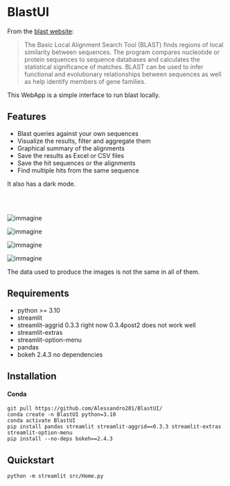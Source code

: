 # BlastUI
From the [blast website](https://blast.ncbi.nlm.nih.gov/Blast.cgi): 
> The Basic Local Alignment Search Tool (BLAST) finds regions of local similarity between sequences. 
The program compares nucleotide or protein sequences to sequence databases and calculates the 
statistical significance of matches. BLAST can be used to infer functional and evolutionary relationships 
between sequences as well as help identify members of gene families. 

This WebApp is a simple interface to run blast locally. 

## Features
- Blast queries against your own sequences
- Visualize the results, filter and aggregate them
- Graphical summary of the alignments
- Save the results as Excel or CSV files
- Save the hit sequences or the alignments
- Find multiple hits from the same sequence

It also has a dark mode.

<br>
<br>


![immagine](https://user-images.githubusercontent.com/61567683/227249073-3cb94f8e-e045-40be-8ff9-91de799537bb.png)

![immagine](https://user-images.githubusercontent.com/61567683/227252687-d1fb102a-72c4-47b4-91eb-17f617ef9a5e.png)

![immagine](https://user-images.githubusercontent.com/61567683/227253947-c1a8f3ec-d255-406b-848f-33985cc26c14.png)

![immagine](https://user-images.githubusercontent.com/61567683/227254938-732ed1ac-27a5-4f04-a49e-186d47fb180c.png)


The data used to produce the images is not the same in all of them. 

## Requirements
- python >= 3.10
- streamlit
- streamlit-aggrid 0.3.3 right now 0.3.4post2 does not work well
- streamlit-extras
- streamlit-option-menu
- pandas
- bokeh 2.4.3 no dependencies

## Installation
#### Conda

```
git pull https://github.com/Alessandro201/BlastUI/
conda create -n BlastUI python=3.10
conda activate BlastUI
pip install pandas streamlit streamlit-aggrid==0.3.3 streamlit-extras streamlit-option-menu
pip install --no-deps bokeh==2.4.3

```

## Quickstart
```
python -m streamlit src/Home.py
```

